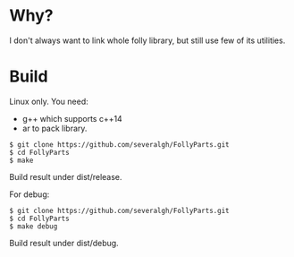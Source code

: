 # Why?

I don't always want to link whole folly library, but still use few of
its utilities.

# Build

Linux only. You need: 
* g++ which supports c++14
* ar to pack library.

````
$ git clone https://github.com/severalgh/FollyParts.git
$ cd FollyParts
$ make
````

Build result under dist/release.

For debug:

````
$ git clone https://github.com/severalgh/FollyParts.git
$ cd FollyParts
$ make debug
````

Build result under dist/debug.


